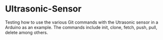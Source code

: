 # Ultrasonic-Sensor

Testing how to use the various Git commands with the Utrasonic sensor in a Arduino as an example.
The commands include init, clone, fetch, push, pull, delete among others.
